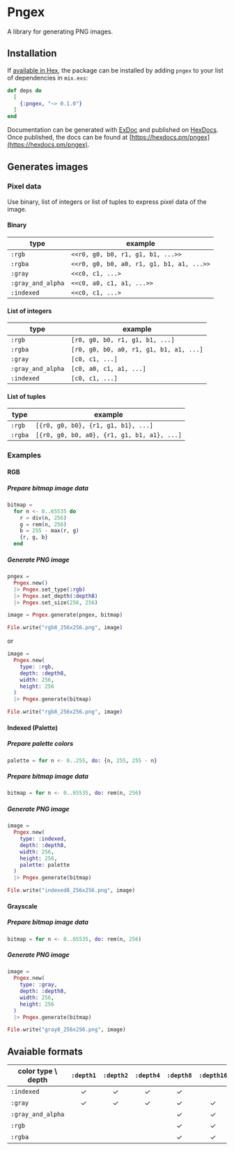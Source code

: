 # Pngex

A library for generating PNG images.

## Installation

If [available in Hex](https://hex.pm/docs/publish), the package can be installed
by adding `pngex` to your list of dependencies in `mix.exs`:

```elixir
def deps do
  [
    {:pngex, "~> 0.1.0"}
  ]
end
```

Documentation can be generated with [ExDoc](https://github.com/elixir-lang/ex_doc)
and published on [HexDocs](https://hexdocs.pm). Once published, the docs can
be found at [https://hexdocs.pm/pngex](https://hexdocs.pm/pngex).

## Generates images

### Pixel data

Use binary, list of integers or list of tuples to express pixel data of the image.

#### Binary

| type              | example                                   |
|-------------------|-------------------------------------------|
| `:rgb`            | `<<r0, g0, b0, r1, g1, b1, ...>>`         |
| `:rgba`           | `<<r0, g0, b0, a0, r1, g1, b1, a1, ...>>` |
| `:gray`           | `<<c0, c1, ...>`                          |
| `:gray_and_alpha` | `<<c0, a0, c1, a1, ...>>`                 |
| `:indexed`        | `<<c0, c1, ...>`                          |

#### List of integers

| type              | example                                 |
|-------------------|-----------------------------------------|
| `:rgb`            | `[r0, g0, b0, r1, g1, b1, ...]`         |
| `:rgba`           | `[r0, g0, b0, a0, r1, g1, b1, a1, ...]` |
| `:gray`           | `[c0, c1, ...]`                         |
| `:gray_and_alpha` | `[c0, a0, c1, a1, ...]`                 |
| `:indexed`        | `[c0, c1, ...]`                         |

#### List of tuples

| type    | example                                     |
|---------|---------------------------------------------|
| `:rgb`  | `[{r0, g0, b0}, {r1, g1, b1}, ...]`         |
| `:rgba` | `[{r0, g0, b0, a0}, {r1, g1, b1, a1}, ...]` |

### Examples

#### RGB

##### Prepare bitmap image data

```elixir
bitmap =
  for n <- 0..65535 do
    r = div(n, 256)
    g = rem(n, 256)
    b = 255 - max(r, g)
    {r, g, b}
  end
```

##### Generate PNG image

```elixir
pngex =
  Pngex.new()
  |> Pngex.set_type(:rgb)
  |> Pngex.set_depth(:depth8)
  |> Pngex.set_size(256, 256)

image = Pngex.generate(pngex, bitmap)

File.write("rgb8_256x256.png", image)
```

or

```elixir
image =
  Pngex.new(
    type: :rgb,
    depth: :depth8,
    width: 256,
    height: 256
  )
  |> Pngex.generate(bitmap)

File.write("rgb8_256x256.png", image)
```

#### Indexed (Palette)

##### Prepare palette colors

```elixir
palette = for n <- 0..255, do: {n, 255, 255 - n}
```

##### Prepare bitmap image data

```elixir
bitmap = for n <- 0..65535, do: rem(n, 256)
```

##### Generate PNG image

```elixir
image =
  Pngex.new(
    type: :indexed,
    depth: :depth8,
    width: 256,
    height: 256,
    palette: palette
  )
  |> Pngex.generate(bitmap)

File.write("indexed8_256x256.png", image)
```

#### Grayscale

##### Prepare bitmap image data

```elixir
bitmap = for n <- 0..65535, do: rem(n, 256)
```

##### Generate PNG image

```elixir
image =
  Pngex.new(
    type: :gray,
    depth: :depth8,
    width: 256,
    height: 256
  )
  |> Pngex.generate(bitmap)

File.write("gray8_256x256.png", image)
```

## Avaiable formats

| color type \ depth | `:depth1` | `:depth2` | `:depth4` | `:depth8` | `:depth16` |
|--------------------|:---------:|:---------:|:---------:|:---------:|:----------:|
| `:indexed`         | ✓         | ✓         | ✓         | ✓         |            |
| `:gray`            | ✓         | ✓         | ✓         | ✓         | ✓          |
| `:gray_and_alpha`  |           |           |           | ✓         | ✓          |
| `:rgb`             |           |           |           | ✓         | ✓          |
| `:rgba`            |           |           |           | ✓         | ✓          |
